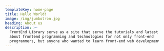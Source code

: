 ```yaml
---
templateKey: home-page
title: Hello World!
image: /img/jumbotron.jpg
heading: About us
description: >-
  FrontEnd Library serve as a site that serve the tutorials and latest news
  about frontend programming and technologies for not only front-end
  programmers, but anyone who wanted to learn front-end web development.
---
```


